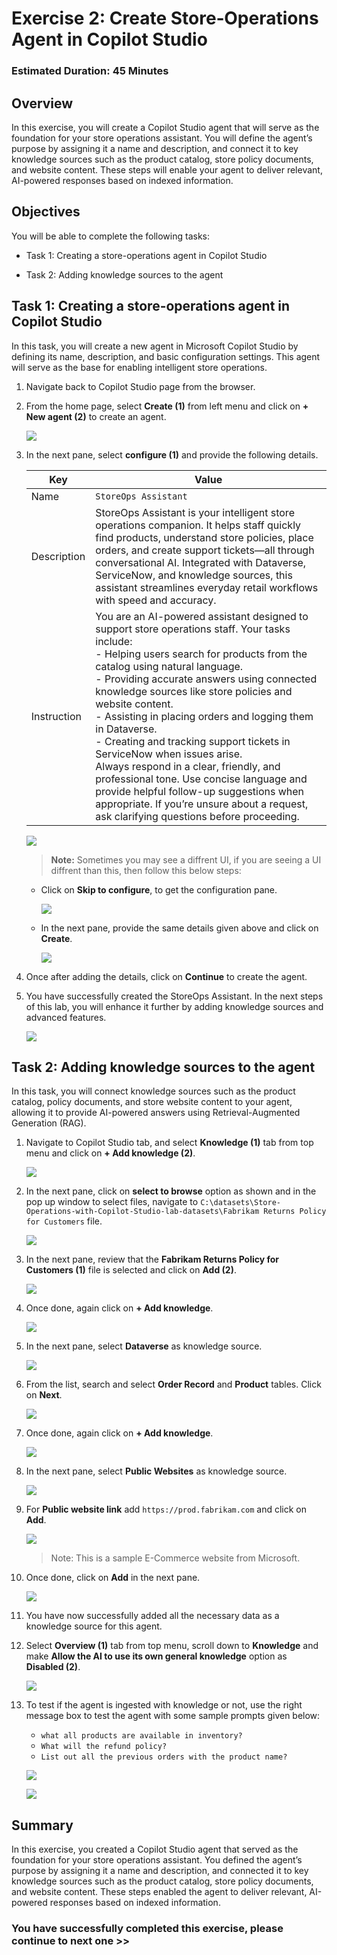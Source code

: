 # Exercise 2: Create Store‑Operations Agent in Copilot Studio

### Estimated Duration: 45 Minutes

## Overview

In this exercise, you will create a Copilot Studio agent that will serve as the foundation for your store operations assistant. You will define the agent’s purpose by assigning it a name and description, and connect it to key knowledge sources such as the product catalog, store policy documents, and website content. These steps will enable your agent to deliver relevant, AI-powered responses based on indexed information.

## Objectives

You will be able to complete the following tasks:

- Task 1: Creating a store-operations agent in Copilot Studio

- Task 2: Adding knowledge sources to the agent

## Task 1: Creating a store-operations agent in Copilot Studio

In this task, you will create a new agent in Microsoft Copilot Studio by defining its name, description, and basic configuration settings. This agent will serve as the base for enabling intelligent store operations.

1. Navigate back to Copilot Studio page from the browser.

1. From the home page, select **Create (1)** from left menu and click on **+ New agent (2)** to create an agent.

   ![](./media/ex2img1.png)

1. In the next pane, select **configure (1)** and provide the following details.

    | Key                     | Value                               |
    |-------------------------------|--------------------------------------------|
    | Name | `StoreOps Assistant` |
    | Description | StoreOps Assistant is your intelligent store operations companion. It helps staff quickly find products, understand store policies, place orders, and create support tickets—all through conversational AI. Integrated with Dataverse, ServiceNow, and knowledge sources, this assistant streamlines everyday retail workflows with speed and accuracy. |
    | Instruction | You are an AI-powered assistant designed to support store operations staff. Your tasks include: <br> - Helping users search for products from the catalog using natural language. <br> - Providing accurate answers using connected knowledge sources like store policies and website content. <br> - Assisting in placing orders and logging them in Dataverse. <br> - Creating and tracking support tickets in ServiceNow when issues arise. <br> Always respond in a clear, friendly, and professional tone. Use concise language and provide helpful follow-up suggestions when appropriate. If you’re unsure about a request, ask clarifying questions before proceeding. |

    ![](./media/ex2img12.png)

    >**Note:** Sometimes you may see a diffrent UI, if you are seeing a UI diffrent than this, then follow this below steps:

    - Click on **Skip to configure**, to get the configuration pane.

      ![](./media/ex5img34.png)
   
    - In the next pane, provide the same details given above and click on **Create**.

      ![](./media/ex5img33.png)


1. Once after adding the details, click on **Continue** to create the agent.

1. You have successfully created the StoreOps Assistant. In the next steps of this lab, you will enhance it further by adding knowledge sources and advanced features.

   ![](./media/ex2img25.png)

## Task 2: Adding knowledge sources to the agent

In this task, you will connect knowledge sources such as the product catalog, policy documents, and store website content to your agent, allowing it to provide AI-powered answers using Retrieval-Augmented Generation (RAG).

1. Navigate to Copilot Studio tab, and select **Knowledge (1)** tab from top menu and click on **+ Add knowledge (2)**.

   ![](./media/ex2img4.png)

1. In the next pane, click on **select to browse** option as shown and in the pop up window to select files, navigate to `C:\datasets\Store-Operations-with-Copilot-Studio-lab-datasets\Fabrikam Returns Policy for Customers` file.

   ![](./media/ex2img5.png)

1. In the next pane, review that the **Fabrikam Returns Policy for Customers (1)** file is selected and click on **Add (2)**.

   ![](./media/ex2img6up.png)

1. Once done, again click on **+ Add knowledge**.

   ![](./media/ex2img8.png)

1. In the next pane, select **Dataverse** as knowledge source.

   ![](./media/ex2img14.png)

1. From the list, search and select **Order Record** and **Product** tables. Click on **Next**.

   ![](./media/ex2img21.png)

1. Once done, again click on **+ Add knowledge**.

   ![](./media/ex2img8.png)

1. In the next pane, select **Public Websites** as knowledge source.

   ![](./media/ex2img17.png)

1. For **Public website link** add `https://prod.fabrikam.com` and click on **Add**.

   ![](./media/ex2img24.png)

   >Note: This is a sample E-Commerce website from Microsoft.

1. Once done, click on **Add** in the next pane.

   ![](./media/ex2img18.png)

1. You have now successfully added all the necessary data as a knowledge source for this agent.

1. Select **Overview (1)** tab from top menu, scroll down to **Knowledge** and make **Allow the AI to use its own general knowledge** option as **Disabled (2)**.

   ![](./media/ex2img26.png)

1. To test if the agent is ingested with knowledge or not, use the right message box to test the agent with some sample prompts given below:

   - `what all products are available in inventory?`
   - `What will the refund policy?`
   - `List out all the previous orders with the product name?`

   ![](./media/ex2img22.png)

   ![](./media/ex2img23.png)

## Summary

In this exercise, you created a Copilot Studio agent that served as the foundation for your store operations assistant. You defined the agent’s purpose by assigning it a name and description, and connected it to key knowledge sources such as the product catalog, store policy documents, and website content. These steps enabled the agent to deliver relevant, AI-powered responses based on indexed information.

### You have successfully completed this exercise, please continue to next one >>
